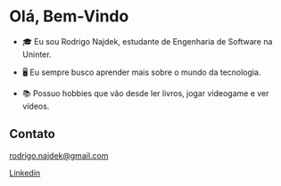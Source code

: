 # Olá, Bem-Vindo

- 🎓 Eu sou Rodrigo Najdek, estudante de Engenharia de Software na Uninter.

- 🖥️ Eu sempre busco aprender mais sobre o mundo da tecnologia.

- 📚 Possuo hobbies que vão desde ler livros, jogar videogame e ver vídeos.



## Contato
rodrigo.najdek@gmail.com

[Linkedin](https://www.linkedin.com/in/rodrigo-najdek/)
